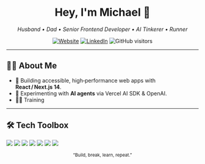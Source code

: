 <!-- GitHub profile README - Michael Han -->

<h1 align="center">Hey, I'm Michael 👋</h1>

<p align="center"><em>Husband • Dad • Senior Frontend Developer • AI Tinkerer • Runner</em></p>

<p align="center">
  <a href="https://hanmichael.com"><img alt="Website" src="https://img.shields.io/website?url=https%3A%2F%2Fhanmichael.com&style=flat-square"></a>
  <a href="https://linkedin.com/in/michaelhan2"><img alt="LinkedIn" src="https://img.shields.io/badge/LinkedIn-0A66C2?style=flat-square&logo=linkedin&logoColor=white"></a>
  <img alt="GitHub visitors" src="https://komarev.com/ghpvc/?username=hanfamilym1&style=flat-square">
</p>

---

## 🧑‍💻 About Me

- 🔭 Building accessible, high‑performance web apps with **React / Next.js 14**.
- 🤖 Experimenting with **AI agents** via Vercel AI SDK & OpenAI.
- 🏃‍♂️ Training

---

## 🛠 Tech Toolbox

<p align="left">
  <img src="https://img.shields.io/badge/TypeScript-3178C6?style=for-the-badge&logo=typescript&logoColor=white"/>
  <img src="https://img.shields.io/badge/React-20232A?style=for-the-badge&logo=react&logoColor=61DAFB"/>
  <img src="https://img.shields.io/badge/Next.js-000000?style=for-the-badge&logo=nextdotjs&logoColor=white"/>
  <img src="https://img.shields.io/badge/Tailwind-38B2AC?style=for-the-badge&logo=tailwindcss&logoColor=white"/>
  <img src="https://img.shields.io/badge/Supabase-3ECF8E?style=for-the-badge&logo=supabase&logoColor=white"/>
  <img src="https://img.shields.io/badge/Stripe-635BFF?style=for-the-badge&logo=stripe&logoColor=white"/>
  <img src="https://img.shields.io/badge/Contentful-2478CC?style=for-the-badge&logo=contentful&logoColor=white"/>
</p>


<p align="center"><sub>“Build, break, learn, repeat.”</sub></p>

